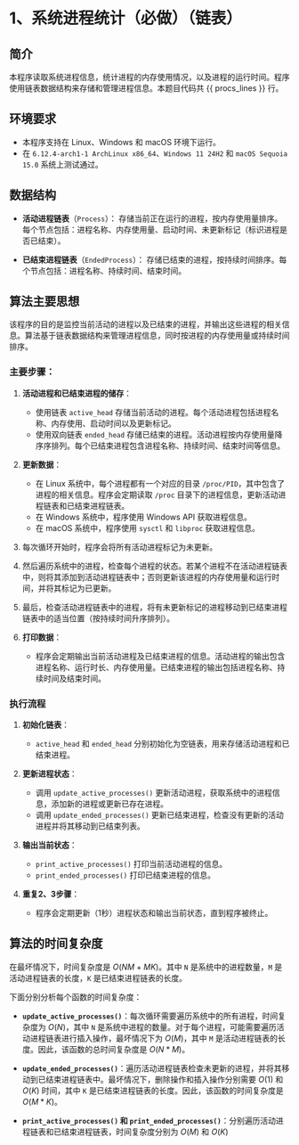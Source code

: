 # 1、系统进程统计（必做）（链表）

## 简介

本程序读取系统进程信息，统计进程的内存使用情况，以及进程的运行时间。程序使用链表数据结构来存储和管理进程信息。本题目代码共 {{ procs_lines }} 行。

## 环境要求

- 本程序支持在 Linux、Windows 和 macOS 环境下运行。
- 在 `6.12.4-arch1-1 ArchLinux x86_64`、`Windows 11 24H2` 和 `macOS Sequoia 15.0` 系统上测试通过。

## 数据结构

- **活动进程链表**（`Process`）：
  存储当前正在运行的进程，按内存使用量排序。每个节点包括：进程名称、内存使用量、启动时间、未更新标记（标识进程是否已结束）。

- **已结束进程链表**（`EndedProcess`）：
  存储已结束的进程，按持续时间排序。每个节点包括：进程名称、持续时间、结束时间。

## 算法主要思想

该程序的目的是监控当前活动的进程以及已结束的进程，并输出这些进程的相关信息。算法基于链表数据结构来管理进程信息，同时按进程的内存使用量或持续时间排序。

### 主要步骤：

1. **活动进程和已结束进程的储存**：

   - 使用链表 `active_head` 存储当前活动的进程。每个活动进程包括进程名称、内存使用、启动时间以及更新标记。
   - 使用双向链表 `ended_head` 存储已结束的进程。活动进程按内存使用量降序序排列。每个已结束进程包含进程名称、持续时间、结束时间等信息。

2. **更新数据**：

   - 在 Linux 系统中，每个进程都有一个对应的目录 `/proc/PID`，其中包含了进程的相关信息。程序会定期读取 `/proc` 目录下的进程信息，更新活动进程链表和已结束进程链表。
   - 在 Windows 系统中，程序使用 Windows API 获取进程信息。
   - 在 macOS 系统中，程序使用 `sysctl` 和 `libproc` 获取进程信息。

1. 每次循环开始时，程序会将所有活动进程标记为未更新。
2. 然后遍历系统中的进程，检查每个进程的状态。若某个进程不在活动进程链表中，则将其添加到活动进程链表中；否则更新该进程的内存使用量和运行时间，并将其标记为已更新。
3. 最后，检查活动进程链表中的进程，将有未更新标记的进程移动到已结束进程链表中的适当位置（按持续时间升序排列）。

1. **打印数据**：
   - 程序会定期输出当前活动进程及已结束进程的信息。活动进程的输出包含进程名称、运行时长、内存使用量。已结束进程的输出包括进程名称、持续时间及结束时间。

### 执行流程

1. **初始化链表**：

   - `active_head` 和 `ended_head` 分别初始化为空链表，用来存储活动进程和已结束进程。

2. **更新进程状态**：

   - 调用 `update_active_processes()` 更新活动进程，获取系统中的进程信息，添加新的进程或更新已存在进程。
   - 调用 `update_ended_processes()` 更新已结束进程，检查没有更新的活动进程并将其移动到已结束列表。

3. **输出当前状态**：

   - `print_active_processes()` 打印当前活动进程的信息。
   - `print_ended_processes()` 打印已结束进程的信息。

4. **重复2、3步骤**：
   - 程序会定期更新（1秒）进程状态和输出当前状态，直到程序被终止。

## 算法的时间复杂度

在最坏情况下，时间复杂度是 $O(NM + MK)$。其中 `N` 是系统中的进程数量，`M` 是活动进程链表的长度，`K` 是已结束进程链表的长度。

下面分别分析每个函数的时间复杂度：

- **`update_active_processes()`**：每次循环需要遍历系统中的所有进程，时间复杂度为 $O(N)$，其中 `N` 是系统中进程的数量。对于每个进程，可能需要遍历活动进程链表进行插入操作，最坏情况下为 $O(M)$，其中 `M` 是活动进程链表的长度。因此，该函数的总时间复杂度是 $O(N * M)$。

- **`update_ended_processes()`**：遍历活动进程链表检查未更新的进程，并将其移动到已结束进程链表中。最坏情况下，删除操作和插入操作分别需要 $O(1)$ 和 $O(K)$ 时间，其中 `K` 是已结束进程链表的长度。因此，该函数的时间复杂度是 $O(M * K)$。

- **`print_active_processes()` 和 `print_ended_processes()`**：分别遍历活动进程链表和已结束进程链表，时间复杂度分别为 $O(M)$ 和 $O(K)$
